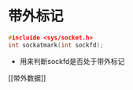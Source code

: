 # 带外标记


```c++
#incluide <sys/socket.h>
int sockatmark(int sockfd);
```

- 用来判断sockfd是否处于带外标记

[[带外数据]]